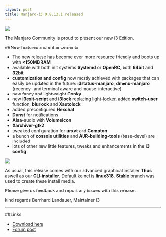 ```yaml
---
layout: post
title: Manjaro-i3 0.8.13.1 released
---
```


<img src="https://manjaro.github.io/images/manjaro-i3-0.8.13.1.jpg">

The Manjaro Community is proud to present our new i3 Edition.

##New features and enhancements

* The new release has become even more resource friendly and boots up with **<150MB RAM**
* available with both init systems **Systemd** or **OpenRC**, both **64bit** and **32bit**
* **customization and config** now mostly achieved with packages that can easily be updated in the future:
  **i3status-manjaro**, **dmenu-manjaro** (recency- and terminal aware and mouse-interactive)
* new fancy and lightweight **Conky**
* new **i3exit-script** and **i3lock** replacing light-locker, added **switch-user** function, **blurlock** and **Xautolock**
* added preconfigured **Hexchat**
* **Dunst** for notifications
* **Alsa**-audio with **Volumeicon**
* **Xarchiver-gtk2**
* tweaked configuration for **urxvt** and **Compton**
* a bunch of **console utilities** and **AUR-building-tools** (base-devel) are included
* lots of other new little features, tweaks and enhancements in the **i3 config**

<img src="https://manjaro.github.io/images/manjaro-i3-0.8.13.1_busy.jpg">

As usual, this release comes with our advanced graphical installer **Thus** aswell as our **CLI-installer**.
Default kernel is **linux318**.
**Stable** branch was used to create these install media.

Please give us feedback and report any issues with this release.

kind regards
Bernhard Landauer, Maintainer i3

----

##Links

* [Download here](http://sourceforge.net/projects/manjarolinux/files/community/i3/2015.08/)
* [Forum post](https://forum.manjaro.org/index.php?topic=24627.0)
